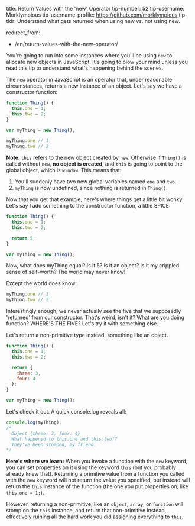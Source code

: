 

title: Return Values with the 'new' Operator
tip-number: 52
tip-username: Morklympious
tip-username-profile: https://github.com/morklympious
tip-tldr: Understand what gets returned when using new vs. not using new.

redirect_from:
  - /en/return-values-with-the-new-operator/



You're going to run into some instances where you'll be using `new` to allocate new objects in JavaScript. It's going to blow your mind unless you read this tip to understand what's happening behind the scenes.

The `new` operator in JavaScript is an operator that, under reasonable circumstances, returns a new instance of an object. Let's say we have a constructor function:

````js
function Thing() {
  this.one = 1;
  this.two = 2;
}

var myThing = new Thing();

myThing.one // 1
myThing.two // 2
````

__Note__: `this` refers to the new object created by `new`. Otherwise if `Thing()` is called without `new`, __no object is created__, and `this` is going to point to the global object, which is `window`. This means that:

1. You'll suddenly have two new global variables named `one` and `two`.
2. `myThing` is now undefined, since nothing is returned in `Thing()`.

Now that you get that example, here's where things get a little bit wonky. Let's say I add something to the constructor function, a little SPICE:

````js
function Thing() {
  this.one = 1;
  this.two = 2;

  return 5;
}

var myThing = new Thing();
````

Now, what does myThing equal? Is it 5? is it an object? Is it my crippled sense of self-worth? The world may never know!

Except the world does know:

````js
myThing.one // 1
myThing.two // 2
````

Interestingly enough, we never actually see the five that we supposedly 'returned' from our constructor. That's weird, isn't it? What are you doing function? WHERE'S THE FIVE? Let's try it with something else.

Let's return a non-primitive type instead, something like an object.

````js
function Thing() {
  this.one = 1;
  this.two = 2;

  return {
    three: 3,
    four: 4
  };
}

var myThing = new Thing();
````

Let's check it out. A quick console.log reveals all:

````js
console.log(myThing);
/*
  Object {three: 3, four: 4}
  What happened to this.one and this.two!?
  They've been stomped, my friend.
*/
````

__Here's where we learn:__ When you invoke a function with the `new` keyword, you can set properties on it using the keyword `this` (but you probably already knew that). Returning a primitive value from a function you called with the `new` keyword will not return the value you specified, but instead will return the `this` instance of the function (the one you put properties on, like `this.one = 1;`).

However, returning a non-primitive, like an `object`, `array`, or `function` will stomp on the `this` instance, and return that non-primitive instead, effectively ruining all the hard work you did assigning everything to `this`.
